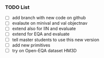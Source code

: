 ### TODO List

- [ ] add branch with new code on github
- [ ] evalaute on minival and val objectnav
- [ ] extend also for IIN and evaluate
- [ ] extend for EQA and evaluate
- [ ] tell master students to use this new version
- [ ] add new primitives
- [ ] try on Open-EQA dataset HM3D 